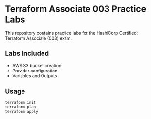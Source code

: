 # Terraform Associate 003 Practice Labs

This repository contains practice labs for the HashiCorp Certified: Terraform Associate (003) exam.

## Labs Included

- AWS S3 bucket creation
- Provider configuration
- Variables and Outputs

## Usage

```bash
terraform init
terraform plan
terraform apply
```
